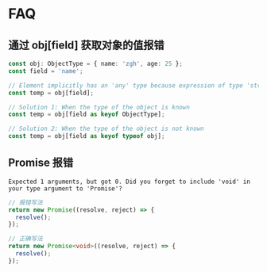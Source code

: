 # FAQ

## 通过 obj[field] 获取对象的值报错

```ts
const obj: ObjectType = { name: 'zgh', age: 25 };
const field = 'name';

// Element implicitly has an 'any' type because expression of type 'string' can't be used to index type 。。。
const temp = obj[field];

// Solution 1: When the type of the object is known
const temp = obj[field as keyof ObjectType];

// Solution 2: When the type of the object is not known
const temp = obj[field as keyof typeof obj];
```

## Promise 报错

`Expected 1 arguments, but got 0. Did you forget to include 'void' in your type argument to 'Promise'?`

```ts
// 报错写法
return new Promise((resolve, reject) => {
  resolve();
});

// 正确写法
return new Promise<void>((resolve, reject) => {
  resolve();
});
```
